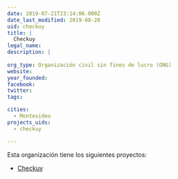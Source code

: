 ```yaml
---
date: 2019-07-21T23:14:06.000Z
date_last_modified: 2019-08-28
uid: checkuy
title: |
  Checkuy
legal_name: 
description: |
  
org_type: Organización civil sin fines de lucro (ONG)
website: 
year_founded: 
facebook: 
twitter: 
tags:

cities: 
  - Montevideo
projects_uids:
  - checkuy

---
```


Esta organización tiene los siguientes proyectos:

- [Checkuy](/proyectos/checkuy)
